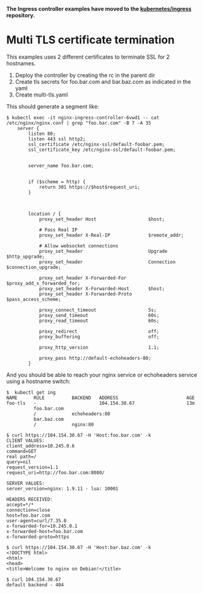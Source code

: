 **The Ingress controller examples have moved to the
[kubernetes/ingress](https://github.com/kubernetes/ingress) repository.**

# Multi TLS certificate termination

This examples uses 2 different certificates to terminate SSL for 2 hostnames.

1. Deploy the controller by creating the rc in the parent dir
2. Create tls secrets for foo.bar.com and bar.baz.com as indicated in the yaml
3. Create multi-tls.yaml

This should generate a segment like:
```console
$ kubectl exec -it nginx-ingress-controller-6vwd1 -- cat /etc/nginx/nginx.conf | grep "foo.bar.com" -B 7 -A 35
    server {
        listen 80;
        listen 443 ssl http2;
        ssl_certificate /etc/nginx-ssl/default-foobar.pem;
        ssl_certificate_key /etc/nginx-ssl/default-foobar.pem;


        server_name foo.bar.com;


        if ($scheme = http) {
            return 301 https://$host$request_uri;
        }



        location / {
            proxy_set_header Host                   $host;

            # Pass Real IP
            proxy_set_header X-Real-IP              $remote_addr;

            # Allow websocket connections
            proxy_set_header                        Upgrade           $http_upgrade;
            proxy_set_header                        Connection        $connection_upgrade;

            proxy_set_header X-Forwarded-For        $proxy_add_x_forwarded_for;
            proxy_set_header X-Forwarded-Host       $host;
            proxy_set_header X-Forwarded-Proto      $pass_access_scheme;

            proxy_connect_timeout                   5s;
            proxy_send_timeout                      60s;
            proxy_read_timeout                      60s;

            proxy_redirect                          off;
            proxy_buffering                         off;

            proxy_http_version                      1.1;

            proxy_pass http://default-echoheaders-80;
        }
```

And you should be able to reach your nginx service or echoheaders service using a hostname switch:
```console
$  kubectl get ing
NAME      RULE          BACKEND   ADDRESS                         AGE
foo-tls   -                       104.154.30.67                   13m
          foo.bar.com
          /             echoheaders:80
          bar.baz.com
          /             nginx:80

$ curl https://104.154.30.67 -H 'Host:foo.bar.com' -k
CLIENT VALUES:
client_address=10.245.0.6
command=GET
real path=/
query=nil
request_version=1.1
request_uri=http://foo.bar.com:8080/

SERVER VALUES:
server_version=nginx: 1.9.11 - lua: 10001

HEADERS RECEIVED:
accept=*/*
connection=close
host=foo.bar.com
user-agent=curl/7.35.0
x-forwarded-for=10.245.0.1
x-forwarded-host=foo.bar.com
x-forwarded-proto=https

$ curl https://104.154.30.67 -H 'Host:bar.baz.com' -k
<!DOCTYPE html>
<html>
<head>
<title>Welcome to nginx on Debian!</title>

$ curl 104.154.30.67
default backend - 404
```

